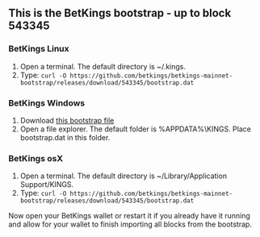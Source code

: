 ## This is the BetKings bootstrap - up to block 543345

### BetKings Linux

1. Open a terminal. The default directory is ~/.kings. 
2. Type: ```curl -O https://github.com/betkings/betkings-mainnet-bootstrap/releases/download/543345/bootstrap.dat```

### BetKings Windows

1. Download [this bootstrap file](https://github.com/betkings/betkings-mainnet-bootstrap/releases/download/543345/bootstrap.dat)
2. Open a file explorer. The default folder is %APPDATA%\KINGS. Place bootstrap.dat in this folder.

### BetKings osX

1. Open a terminal. The default directory is ~/Library/Application Support/KINGS.
2. Type: ```curl -O https://github.com/betkings/betkings-mainnet-bootstrap/releases/download/543345/bootstrap.dat```

Now open your BetKings wallet or restart it if you already have it running and allow for your wallet to finish importing all blocks from the bootstrap.
